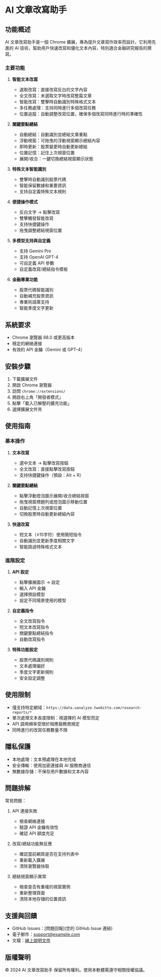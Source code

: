 # AI 文章改寫助手

## 功能概述

AI 文章改寫助手是一個 Chrome 擴展，專為提升文章寫作效率而設計。它利用先進的 AI 技術，幫助用戶快速改寫和優化文本內容，特別適合金融研究報告的撰寫。

### 主要功能

1. **智能文本改寫**
   - 選取改寫：直接改寫反白的文字內容
   - 全文改寫：未選取文字時改寫整篇文章
   - 智能改寫：雙擊時自動識別特殊格式文本
   - 多任務處理：支持同時進行多個改寫任務
   - 位置追蹤：自動調整改寫位置，確保多個改寫同時進行時的準確性

2. **關鍵要點總結**
   - 自動總結：自動識別並總結文章重點
   - 浮動視窗：可拖曳的浮動視窗顯示總結內容
   - 即時更新：股票變更時自動更新總結
   - 位置記憶：記住上次視窗位置
   - 展開/收合：一鍵切換總結視窗顯示狀態

3. **特殊文本智能識別**
   - 雙擊時自動識別股票代碼
   - 智能保留數據和重要資訊
   - 支持自定義特殊文本規則

4. **便捷操作模式**
   - 反白文字 → 點擊改寫
   - 雙擊觸發智能改寫
   - 支持快捷鍵操作
   - 拖曳調整總結視窗位置

5. **多模型支持與自定義**
   - 支持 Gemini Pro
   - 支持 OpenAI GPT-4
   - 可自定義 API 參數
   - 自定義改寫/總結指令模板

6. **金融專業功能**
   - 股票代碼智能識別
   - 自動補充股票資訊
   - 專業術語庫支持
   - 智能季度文字更新

## 系統要求

- Chrome 瀏覽器 88.0 或更高版本
- 穩定的網絡連接
- 有效的 API 金鑰（Gemini 或 GPT-4）

## 安裝步驟

1. 下載擴展文件
2. 開啟 Chrome 瀏覽器
3. 訪問 `chrome://extensions/`
4. 開啟右上角「開發者模式」
5. 點擊「載入已解壓的擴充功能」
6. 選擇擴展文件夾

## 使用指南

### 基本操作

1. **文本改寫**
   - 選中文本 → 點擊改寫按鈕
   - 全文改寫：直接點擊改寫按鈕
   - 支持快捷鍵操作（預設：Alt + R）

2. **關鍵要點總結**
   - 點擊浮動燈泡圖示展開/收合總結視窗
   - 拖曳視窗標題列或燈泡圖示移動位置
   - 自動記憶上次視窗位置
   - 切換股票時自動更新總結內容

3. **快速改寫**
   - 短文本（≤15字符）使用簡短指令
   - 自動識別並更新季度相關文字
   - 智能跳過特殊格式文本

### 進階設定

1. **API 設定**
   - 點擊擴展圖示 → 設定
   - 輸入 API 金鑰
   - 選擇預設模型
   - 設定不同場景使用的模型

2. **自定義指令**
   - 全文改寫指令
   - 短文本改寫指令
   - 關鍵要點總結指令
   - 自動改寫指令

3. **特殊功能設定**
   - 股票代碼識別規則
   - 文本處理偏好
   - 季度文字更新規則
   - 安全設定調整

## 使用限制

- 僅支持特定網域：`https://data.uanalyze.twobitto.com/research-reports/*`
- 單次處理文本長度限制：視選擇的 AI 模型而定
- API 調用頻率受限於相應服務商規定
- 同時進行的改寫任務數量不限

## 隱私保護

- 本地處理：文本預處理在本地完成
- 安全傳輸：使用加密連接與 AI 服務商通信
- 無數據存儲：不保存用戶數據和文本內容

## 問題排解

常見問題：
1. API 連接失敗
   - 檢查網絡連接
   - 驗證 API 金鑰有效性
   - 確認 API 額度充足

2. 改寫/總結功能無反應
   - 確認當前網頁是否在支持列表中
   - 重新載入擴展
   - 清除瀏覽器快取

3. 總結視窗顯示異常
   - 檢查是否有重複的視窗實例
   - 重新整理頁面
   - 清除本地存儲的位置資訊

## 支援與回饋

- GitHub Issues：[問題回報](您的 GitHub Issue 連結)
- 電子郵件：[support@example.com](mailto:support@example.com)
- 文檔：[線上說明文件](您的文檔連結)

## 版權聲明

© 2024 AI 文章改寫助手
保留所有權利。使用本軟體需遵守相關授權協議。
